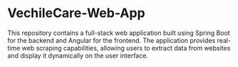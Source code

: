 # VechileCare-Web-App
This repository contains a full-stack web application built using Spring Boot for the backend and Angular for the frontend. The application provides real-time web scraping capabilities, allowing users to extract data from websites and display it dynamically on the user interface.
